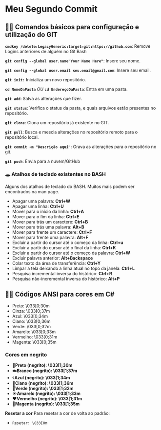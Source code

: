 # Meu Segundo Commit
## 👩‍💻 Comandos básicos para configuração e utilização do GIT

**```cmdkey /delete:LegacyGeneric:target=git:https://github.com```**: Remove Logins anteriores de alguém no Git Bash

**```git config --global user.name"Your Name Here"```**: Insere seu nome.

**```git config --global user.email seu.email@gmail.com```**: Insere seu email.

**```git init:```** Inicializa um novo repositório.

**```cd NomeDaPasta```** *OU* **```cd EndereçoDaPasta```**: Entra em uma pasta. 

**```git add```**: Salva as alterações que fizer.

**```git status```**: Verifica o status da pasta, e quais arquivos estão presentes no repositório.

**```git clone```**: Clona um repositório já existente no GIT.

**```git pull```**: Busca e mescla alterações no repositório remoto para o repositório local.

**```git commit -m "Descrição aqui"```**: Grava as alterações para o repositório no git.

**```git push```**: Envia para a nuvem/GitHub

### 🕳️ Atalhos de teclado existentes no BASH
Alguns dos atalhos de teclado do BASH. Muitos mais podem ser encontrados na man page.

- Apagar uma palavra: **Ctrl+W**
- Apagar uma linha: **Ctrl+U**
- Mover para o início da linha: **Ctrl+A**
- Mover para o fim da linha: **Ctrl+E**
- Mover para trás um caractere: **Ctrl+B**
- Mover para trás uma palavra: **Alt+B**
- Mover para frente um caractere: **Ctrl+F**
- Mover para frente uma palavra: **Alt+F**
- Excluir a partir do cursor até o começo da linha: **Ctrl+u**
- Excluir a partir do cursor até o final da linha: **Ctrl+K**
- Excluir a partir do cursor até o começo da palavra: **Ctrl+W**
- Excluir palavra anterior: **Alt+Backspace**
- Colar texto da área de transferência: **Ctrl+Y**
- Limpar a tela deixando a linha atual no topo da janela: **Ctrl+L**
- Pesquisa incremental inversa do histórico: **Ctrl+R**
- Pesquisa não-incremental inversa do histórico: **Alt+P**

## 👩‍💻 Códigos ANSI para cores em C#
- Preto: \033[0;30m
- Cinza: \033[0;37m
- Azul: \033[0;34m
- Ciano: \033[0;36m
- Verde: \033[0;32m
- Amarelo: \033[0;33m
- Vermelho: \033[0;31m
- Magenta: \033[0;35m

### Cores em negrito
- 🎱**Preto (negrito): \033[1;30m**
- ☁️**Branco (negrito): \033[1;37m**
- 🌀**Azul (negrito): \033[1;34m**
- 🎽**Ciano (negrito): \033[1;36m**
- 📗**Verde (negrito): \033[1;32m**
- ☀️**Amarelo (negrito): \033[1;33m**
- ❤️**Vermelho (negrito): \033[1;31m**
- 🌸**Magenta (negrito): \033[1;35m**

**Resetar a cor**
Para resetar a cor de volta ao padrão:
- ```Resetar: \033[0m```
